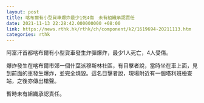 ```yaml
---
layout: post
title: 喀布爾有小型貨車爆炸最少1死4傷　未有組織承認責任
date: 2021-11-13 22:28:42.000000000 +08:00
link: https://news.rthk.hk/rthk/ch/component/k2/1619694-20211113.htm
categories: rthk
---
```


阿富汗首都喀布爾有小型貨車發生炸彈爆炸，最少1人死亡，4人受傷。

爆炸發生在喀布爾市郊一個什葉派穆斯林社區，有目擊者說，當時坐在車上面，見到前面的車發生爆炸，並完全燒毀。這名目擊者說，現場附近有一個塔利班檢查站，之後亦傳出槍聲。

暫時未有組織承認責任。

